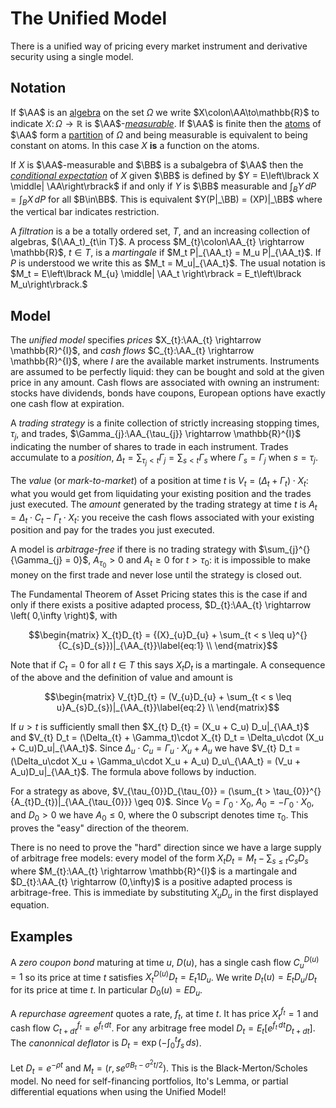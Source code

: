 # The Unified Model 

There is a unified way of pricing every market instrument and derivative
security using a single model.

## Notation

If $\AA$ is an
[algebra](https://en.wikipedia.org/wiki/Algebra_of_sets)
on the set $\Omega$ we write
$X\colon\AA\to\mathbb{R}$ to indicate $X\colon\Omega\to\mathbb{R}$
is $\AA$-[*measurable*](https://en.wikipedia.org/wiki/Measurable_function).
If $\AA$ is finite then the
[atoms](https://en.wikipedia.org/wiki/Atom_(measure_theory))
of $\AA$ form a
[partition](https://en.wikipedia.org/wiki/Partition_of_a_set)
of $\Omega$ and being measurable is
equivalent to being constant on atoms. In this case $X$ **is** a function
on the atoms.

If $X$ is $\AA$-measurable and $\BB$ is a subalgebra
of $\AA$ then the
[*conditional expectation*](https://en.wikipedia.org/wiki/Conditional_expectation)
of $X$ given
$\BB$ is defined by $Y = E\left\lbrack X \middle| \AA\right\rbrack$ if and only
if $Y$ is $\BB$ measurable and $\int_B Y\,dP = \int_B X\,dP$
for all $B\in\BB$. This is equivalent $Y(P|_\BB)
= (XP)|_\BB$ where the vertical bar indicates restriction.

A _filtration_ is a be a totally ordered set, $T$, and an increasing
collection of algebras, $(\AA_t)_{t\in T}$.  A process
$M_{t}\colon\AA_{t} \rightarrow \mathbb{R}$, $t\in T$, is
a *martingale* if $M_t P|_{\AA_t} = M_u P|_{\AA_t}$.  If $P$ is
understood we write this as $M_t = M_u|_{\AA_t}$. The
usual notation is $M_t = E\left\lbrack M_{u} \middle| \AA_t
\right\rbrack = E_t\left\lbrack M_u\right\rbrack.$

## Model

The *unified model* specifies *prices*
$X_{t}:\AA_{t} \rightarrow \mathbb{R}^{I}$, and *cash flows*
$C_{t}:\AA_{t} \rightarrow \mathbb{R}^{I}$, where $I$ are the
available market instruments. Instruments are assumed to be
perfectly liquid: they can be bought and sold at the given price in any
amount. Cash flows are associated with owning an instrument: stocks have
dividends, bonds have coupons, European options have exactly one cash flow
at expiration.

A *trading strategy* is a finite collection of strictly increasing
stopping times, $\tau_{j}$, and trades,
$\Gamma_{j}:\AA_{\tau_{j}} \rightarrow \mathbb{R}^{I}$ indicating
the number of shares to trade in each instrument. Trades accumulate to a
*position*,
$\Delta_{t} = \sum_{\tau_{j} < t}\Gamma_{j} = \sum_{s < t}\Gamma_{s}$
where $\Gamma_{s} = \Gamma_{j}$ when $s = \tau_{j}$.

The *value* (or *mark-to-market*) of a position at time $t$ is
$V_{t} = \left( \Delta_{t} + \Gamma_{t} \right) \cdot X_{t}$:
what you would get from liquidating
your existing position and the trades just executed.
The *amount* generated by the trading strategy at time $t$ is
$A_{t} = \Delta_{t} \cdot C_{t} - \Gamma_{t} \cdot X_{t}$: you receive
the cash flows associated with your existing position and pay for the
trades you just executed.

A model is *arbitrage-free* if there is no trading strategy with
$\sum_{j}^{}{\Gamma_{j} = 0}$, $A_{\tau_{0}} > 0$ and
$A_{t} \geq 0$ for $t > \tau_{0}$: it is impossible to make money on
the first trade and never lose until the strategy is closed out.

The Fundamental Theorem of Asset Pricing states this is the case if
and only if there exists a positive adapted process,
$D_{t}:\AA_{t} \rightarrow \left( 0,\infty \right)$, with

$$\begin{matrix}
X_{t}D_{t} = {(X}_{u}D_{u} + \sum_{t < s \leq u}^{}{C_{s}D_{s}})|_{\AA_{t}}\label{eq:1} \\
\end{matrix}$$

Note that if $C_{t} = 0$ for all $t \in T$ this says $X_{t}D_{t}$ is a
martingale. A consequence of the above and the definition of value and amount is

$$\begin{matrix}
V_{t}D_{t} = (V_{u}D_{u} + \sum_{t < s \leq u}A_{s}D_{s})|_{\AA_{t}}\label{eq:2} \\
\end{matrix}$$

If $u > t$ is sufficiently small then $X_{t} D_{t} = (X_u + C_u) D_u|_{\AA_t}$
and $V_{t} D_t = (\Delta_{t} + \Gamma_t)\cdot X_{t} D_t
= \Delta_u\cdot (X_u + C_u)D_u|_{\AA_t}$.
Since $\Delta_u\cdot C_u = \Gamma_u\cdot X_u + A_u$ we have
$V_{t} D_t = (\Delta_u\cdot X_u + \Gamma_u\cdot X_u + A_u) D_u\_{\AA_t}
= (V_u + A_u)D_u|_{\AA_t}$. The formula above follows by induction.

For a strategy as above,
$V_{\tau_{0}}D_{\tau_{0}} = (\sum_{t > \tau_{0}}^{}{A_{t}D_{t})|_{\AA_{\tau_{0}}} \geq 0}$.
Since $V_{0} = \Gamma_{0} \cdot X_{0}$,
$A_{0} = - \Gamma_{0} \cdot X_{0}$, and $D_{0} > 0$ we have
$A_{0} \leq 0$, where the 0 subscript denotes time $\tau_{0}$.
This proves the "easy" direction of the theorem.

There is no need to prove the "hard" direction since we have a large supply of arbitrage free models:
every model of the form
$X_{t}D_{t} = M_{t} - \sum_{s \leq t}{C_{s}D_{s}}$ where
$M_{t}:\AA_{t} \rightarrow \mathbb{R}^{I}$ is a martingale and
$D_{t}:\AA_{t} \rightarrow (0,\infty)$ is a positive adapted
process is arbitrage-free. This is immediate by substituting
$X_{u}D_{u}$ in the first displayed equation.

## Examples

A _zero coupon bond_ maturing at time $u$, $D(u)$, has a single cash flow $C^{D(u)}_u = 1$ so
its price at time $t$ satisfies $X^{D(u)}_t D_t = E_t 1 D_u$. We
write $D_t(u) = E_t D_u/D_t$ for its price at time $t$. In particular
$D_0(u) = E D_u$.

A _repurchase agreement_ quotes a rate, $f_t$, at time $t$. It has price $X^{f_t}_t = 1$ and cash flow
$C^{f_t}_{t + dt} = e^{f_t\,dt}$. For any arbitrage free model $D_t = E_t[e^{f_t\,dt}D_{t+dt}]$.
The _canonnical deflator_ is $D_t = \exp(-\int_0^t f_s\,ds)$.

Let $D_t = e^{-\rho t}$ and $M_t = (r, s e^{\sigma B_t - \sigma^2
t/2})$. This is the Black-Merton/Scholes model. No need for self-financing
portfolios, Ito's Lemma, or partial differential equations when using
the Unified Model!
